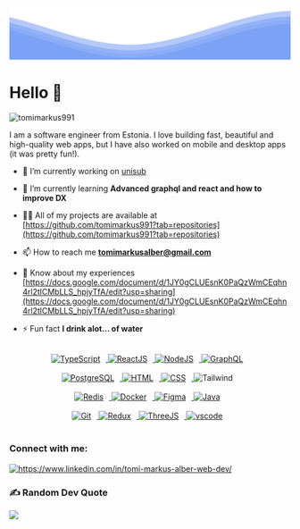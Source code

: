 ![](waves.svg)

<h1 align="left">Hello 👋</h1>

<p align="left"> <img src="https://komarev.com/ghpvc/?username=tomimarkus991&label=Profile%20views&color=4479F0&style=flat" alt="tomimarkus991" /> </p>

I am a software engineer from Estonia. I love building fast, beautiful and high-quality web apps, but I have also worked on mobile and desktop apps (it was pretty fun!).

- 🔭 I’m currently working on [unisub](https://github.com/tomimarkus991/unisub)

- 🌱 I’m currently learning **Advanced graphql and react and how to improve DX**

- 👨‍💻 All of my projects are available at [https://github.com/tomimarkus991?tab=repositories](https://github.com/tomimarkus991?tab=repositories)

- 📫 How to reach me **tomimarkusalber@gmail.com**

- 📄 Know about my experiences [https://docs.google.com/document/d/1JY0gCLUEsnK0PaQzWmCEqhn4rl2tlCMbLLS_hpjyTfA/edit?usp=sharing](https://docs.google.com/document/d/1JY0gCLUEsnK0PaQzWmCEqhn4rl2tlCMbLLS_hpjyTfA/edit?usp=sharing)

- ⚡ Fun fact **I drink alot... of water**

<br/>

<!-- Icons Resources -->
<!-- https://devicon.dev/ -->
<!-- https://cdn.jsdelivr.net/npm/simple-icons@v3/icons/ -->

<!-- Tech START -->

<div align="center">
  <a href="https://www.typescriptlang.org/" target="_blank" rel="noreferrer">
      <img  alt="TypeScript" height="75px" style="padding-right:10px; ;" src="https://cdn.jsdelivr.net/gh/devicons/devicon/icons/typescript/typescript-plain.svg"/>
  </a>
  <a href="https://reactjs.org/" target="_blank" rel="noreferrer">
      <img  alt="ReactJS" height="75px" style="padding-right:10px;" src="https://cdn.jsdelivr.net/gh/devicons/devicon/icons/react/react-original.svg" />
  </a>
  <a href="https://nodejs.org/en/" target="_blank" rel="noreferrer">
      <img  alt="NodeJS" height="75px" style="padding-right:10px;" src="https://cdn.jsdelivr.net/gh/devicons/devicon/icons/nodejs/nodejs-original.svg"/>
  </a>
  <a href="https://www.graphql.com/" target="_blank" rel="noreferrer">
      <img  alt="GraphQL" height="75px" style="padding-right:10px;" src="https://cdn.jsdelivr.net/gh/devicons/devicon/icons/graphql/graphql-plain.svg"/>
  </a>  
</div>
<br/>
<div align="center">
  <a href="https://www.postgresql.org/" target="_blank" rel="noreferrer">
      <img  alt="PostgreSQL" height="75px" style="padding-right:10px;" src="https://cdn.jsdelivr.net/gh/devicons/devicon/icons/postgresql/postgresql-original.svg"/>
  </a>
  <a href="https://developer.mozilla.org/en-US/docs/Web/HTML" target="_blank" rel="noreferrer">
      <img  alt="HTML" height="75px" style="padding-right:10px;" src="https://cdn.jsdelivr.net/gh/devicons/devicon/icons/html5/html5-original.svg"/>
  </a>
  <a href="https://developer.mozilla.org/en-US/docs/Web/CSS" target="_blank" rel="noreferrer">
      <img alt="CSS" height="75px" style="padding-right:10px;" src="https://cdn.jsdelivr.net/gh/devicons/devicon/icons/css3/css3-original.svg"/>
  </a>
<img alt="Tailwind" height="75px" style="padding-right:10px;"  src="https://cdn.jsdelivr.net/gh/devicons/devicon/icons/tailwindcss/tailwindcss-plain.svg" />     
  </div>
<br/>
          
<div align="center">
  <a href="https://redis.io/" target="_blank" rel="noreferrer">
      <img  alt="Redis" height="75px" style="padding-right:10px;" src="https://cdn.jsdelivr.net/gh/devicons/devicon/icons/redis/redis-original-wordmark.svg"/>
  </a>
  <a href="https://www.docker.com/" target="_blank" rel="noreferrer">
      <img  alt="Docker" height="75px" style="padding-right:10px;" src="https://cdn.jsdelivr.net/gh/devicons/devicon/icons/docker/docker-plain-wordmark.svg"/>
  </a>
  <a href="https://www.figma.com/" target="_blank" rel="noreferrer">
      <img  alt="Figma" height="75px" style="padding-right:10px;" src="https://cdn.jsdelivr.net/gh/devicons/devicon/icons/figma/figma-original.svg"/> 
  </a>
    <a href="https://www.java.com/en/" target="_blank" rel="noreferrer">
      <img  alt="Java" height="75px" style="padding-right:10px;" src="https://cdn.jsdelivr.net/gh/devicons/devicon/icons/java/java-original.svg"/>
  </a>  
</div>

<br/>

<div align="center">
  <a href="https://git-scm.com/" target="_blank" rel="noreferrer">
      <img  alt="Git" height="75px" style="padding-right:10px;" src="https://cdn.jsdelivr.net/gh/devicons/devicon/icons/git/git-original.svg"/>
  </a>
  <a href="https://www.figma.com/" target="_blank" rel="noreferrer">
      <img  alt="Redux" height="75px" style="padding-right:10px;" src="https://cdn.jsdelivr.net/gh/devicons/devicon/icons/redux/redux-original.svg"/> 
  </a>
  <a href="https://www.figma.com/" target="_blank" rel="noreferrer">
      <img  alt="ThreeJS" height="75px" style="padding-right:10px;" src="https://cdn.jsdelivr.net/gh/devicons/devicon/icons/threejs/threejs-original.svg"/> 
  </a>
    <a href="https://code.visualstudio.com/" target="_blank" rel="noreferrer">
      <img  alt="vscode" height="75px" style="padding-right:10px;"src="https://cdn.jsdelivr.net/gh/devicons/devicon/icons/vscode/vscode-original.svg"/>
  </a>
</div>

<!-- Tech END -->

<br>

<h3 align="left">Connect with me:</h3>
<a href="https://linkedin.com/in/https://www.linkedin.com/in/tomi-markus-alber-web-dev/" target="blank"><img align="center" src="https://raw.githubusercontent.com/rahuldkjain/github-profile-readme-generator/master/src/images/icons/Social/linked-in-alt.svg" alt="https://www.linkedin.com/in/tomi-markus-alber-web-dev/" height="30" width="40" /></a>

<br>

### ✍️ Random Dev Quote

![](https://quotes-github-readme.vercel.app/api?type=horizontal&theme=dark)
